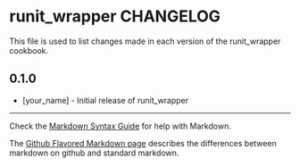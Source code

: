 runit_wrapper CHANGELOG
=====================

This file is used to list changes made in each version of the runit_wrapper cookbook.

0.1.0
-----
- [your_name] - Initial release of runit_wrapper

- - -
Check the [Markdown Syntax Guide](http://daringfireball.net/projects/markdown/syntax) for help with Markdown.

The [Github Flavored Markdown page](http://github.github.com/github-flavored-markdown/) describes the differences between markdown on github and standard markdown.
